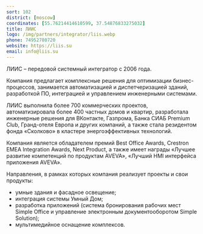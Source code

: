 ```yaml
---
sort: 102
district: [moscow]
coordinates: [55.76214414610599, 37.54876833275032]
title: ЛИИС
logo: /img/partners/integrator/liis.webp
phone: 74952780720
website: https://liis.su
email: info@liis.su
---
```


ЛИИС – передовой системный интегратор с 2006 года.


Компания предлагает комплексные решения для оптимизации бизнес-процессов, занимается автоматизацией и диспетчеризацией зданий, разработкой ПО, интеграцией и управлением инженерными системами.

ЛИИС выполнила более 700 коммерческих проектов, автоматизировала более 400 частных домов и квартир, разработала инженерные решения для ВКонтакте, Газпрома, Банка СИАБ Premium Club, Гранд-отеля Европа и других компаний, а также стала резидентом фонда «Сколково» в кластере энергоэффективных технологий.

Компания является обладателем премий Best Office Awards, Crestron EMEA Integration Awards, Next Product, а также имеет награды «Лучшее развитие компетенций по продуктам AVEVA», «Лучший HMI интерфейса приложения AVEVA».

Направления, в рамках которых компания реализует проекты и свои продукты:

* умные здания и фасадное освещение;
* интеграция системы Умный Дом;
* разработка приложений (система бронирования рабочих мест Simple Office и управление электронным документооборотом Simple Solution);
* мультимедийное оснащение комплексов.
